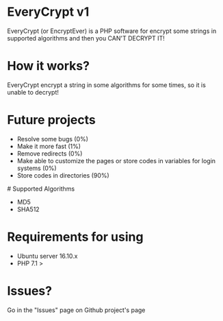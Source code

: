 # EveryCrypt v1
EveryCrypt (or EncryptEver) is a PHP software for encrypt some strings in supported algorithms and then you CAN'T DECRYPT IT! 

# How it works?
EveryCrypt encrypt a string in some algorithms for some times, so it is unable to decrypt!

# Future projects
- Resolve some bugs (0%)
- Make it more fast (1%)
- Remove redirects (0%)
- Make able to customize the pages or store codes in variables for login systems (0%)
- Store codes in directories (90%)

# Supported Algorithms
- MD5
- SHA512

# Requirements for using
- Ubuntu server 16.10.x
- PHP 7.1 >

# Issues?
Go in the "Issues" page on Github project's page
